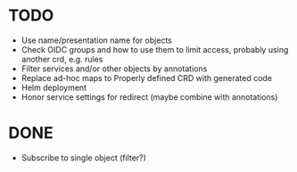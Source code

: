 # TODO

* Use name/presentation name for objects 
* Check OIDC groups and how to use them to limit access, probably using another crd, e.g. rules
* Filter services and/or other objects by annotations
* Replace ad-hoc maps to Properly defined CRD with generated code
* Helm deployment
* Honor service settings for redirect (maybe combine with annotations)

# DONE

* Subscribe to single object (filter?)
